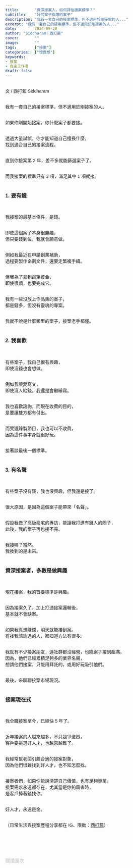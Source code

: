```yaml
---
title:       "資深接案人，如何評估接案標準？"
subtitle:    "好的案子與壞的案子"
description: "我有一套自己的接案標準，但不適用於剛接案的人..."
excerpt: "我有一套自己的接案標準，但不適用於剛接案的人..."
date:        2024-09-20
author: "Siddharam｜西打藍"
cover:       ""
image:       ""
tags:        ["接案"]
categories:  ["慢慢想"]
keywords:
- 接案
- 自由工作者
draft: false
---
```


<article style="font-family: 'Noto Sans TC', '微軟正黑體', sans-serif; font-weight: 300;">

<br>文 / 西打藍 Siddharam<br><br>

我有一套自己的接案標準，但不適用於剛接案的人。<br><br>

如果你剛開始接案，你什麼案子都要接。<br><br>

透過大量試誤，你才能知道自己擅長什麼，<br>
找到適合自己的接案流程。<br><br>

直到你接案第 2 年，差不多就能篩選案子了。<br><br>

而我接案的標準只有 3 項，滿足其中 1 項就接。<br><br>


<h3 class="article-h1-color">1. 要有錢</h3><br>

我接案的最基本條件，是錢。<br><br>

即使這個案子本身很無趣，<br>
但只要錢到位，我就會願意做。<br><br>

例如我最近在申請創業補助，<br>
過程要製作企劃文件，還要走繁複手續。<br><br>

但我為了拿到這筆資金，<br>
即使很煩，也要完成它。<br><br>

我有一些沒放上作品集的案子，<br>
都是錢多，但沒有靈魂的專案。<br><br>

我就不說是什麼類型的案子，接案老手都懂。<br><br>


<h3 class="article-h1-color">2. 我喜歡</h3><br>

有些案子，我自己很有興趣，<br>
即使沒錢也會想做。<br><br>

例如我很愛寫文，<br>
即使沒人給錢，我還是會繼續寫。<br><br>

我也喜歡諮詢，而現在收費的目的，<br>
是要讓雙方都有付出。<br><br>

而受邀錄製節目，我也可以不收費，<br>
因為這件事本身就很好玩。<br><br>

接著談最後一個標準。<br><br>


<h3 class="article-h1-color">3. 有名聲</h3><br>

有些案子沒有錢，我也沒興趣，但我還是接了。<br><br>

很大原因，是因為這個案子能帶來「名聲」。<br><br>

假設我做了高級豪宅的專訪，能讓我打進有錢人的圈子，<br>
此後，我的案子再也接不完。<br><br>

我接嗎？當然。<br>
我換到的是未來。<br><br>


<h3 class="article-h1-color">資深接案者，多數是做興趣</h3><br>

現在接案，我的首要標準是興趣。<br><br>

因為接案久了，加上打通接案邏輯後，<br>
基本就不會缺案。<br><br>

如果我真想賺錢，明天就能接到案。<br>
有找我諮詢過的人，都知道方法有很多。<br><br>

我就有不少接案朋友，連社群都沒經營，也能案子接到超滿，<br>
因為，他們已經累積足夠多的業界名聲，<br>
想請他們接案，只能用拜託的，或用好玩吸引他們。<br><br>

最後，來聊聊接案市場現況。<br><br>


<h3 class="article-h1-color">接案現在式</h3><br>

我全職接案至今，已經快 5 年了。<br><br>

近年接案的人越來越多，不只競爭激烈，<br>
客戶要挑選好人才，也越來越難了。<br><br>

我經常幫老闆引薦合適的接案對象，<br>
因為他們很難找到好人才，也不知怎麼找。<br><br>

接案者們，如果你能說清楚自己價值，也有足夠專業，<br>
接案需求永遠都存在，尤其當是你夠厲害時，<br>
是客戶捧著錢找你。<br><br>

好人才，永遠是金。<br><br>



<!-- 
<!-- 案例 > 證明案例 > 壞處 > 怎麼改變（列步驟） > 結語總結金句 -->


（日常生活與接案歷程分享都在 IG、限動：<a href="https://www.instagram.com/sidd.blue/" target="_blank">西打藍</a>）<br><br>

<!-- <h3 class="article-h1-color"></h3><br> -->





<br><br><br>

</article>

<div style="color: #bfbfbf; font-size: 15px;" id="busuanzi_container_page_pv">
  閱讀量<span id="busuanzi_value_page_pv"></span>次
</div>

<script src="../../js/post.js"></script>

